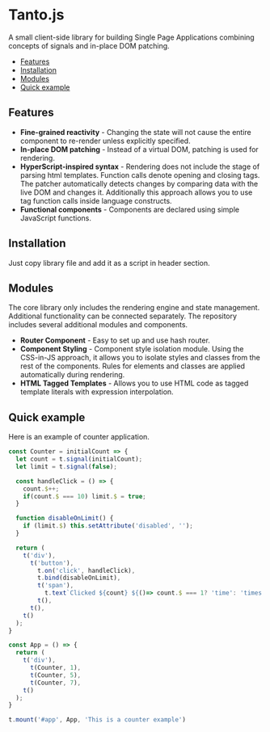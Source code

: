 # Tanto.js
A small client-side library for building Single Page Applications combining concepts of signals and in-place DOM patching.
- [Features](#features)
- [Installation](#installation)
- [Modules](#modules)
- [Quick example ](#quick-example )

## Features
- **Fine-grained reactivity** - Changing the state will not cause the entire component to re-render unless explicitly specified.
- **In-place DOM patching** - Instead of a virtual DOM, patching is used for rendering.
- **HyperScript-inspired syntax** - Rendering does not include the stage of parsing html templates. Function calls denote opening and closing tags. The patcher automatically detects changes by comparing data with the live DOM and changes it. Additionally this approach allows you to use tag function calls inside language constructs.
- **Functional components** - Components are declared using simple JavaScript functions.

## Installation
Just copy library file and add it as a script in header section.

## Modules 
The core library only includes the rendering engine and state management. Additional functionality can be connected separately. The repository includes several additional modules and components.

- **Router Component** - Easy to set up and use hash router.
- **Component Styling** - Component style isolation module. Using the CSS-in-JS approach, it allows you to isolate styles and classes from the rest of the components. Rules for elements and classes are applied automatically during rendering.
- **HTML Tagged Templates** - Allows you to use HTML code as tagged template literals with expression interpolation.

## Quick example
Here is an example of counter application.
```js
const Counter = initialCount => {
  let count = t.signal(initialCount);
  let limit = t.signal(false);

  const handleClick = () => {
    count.$++;
    if(count.$ === 10) limit.$ = true;
  }

  function disableOnLimit() {
    if (limit.$) this.setAttribute('disabled', '');
  }

  return (
    t('div'), 
      t('button'),
        t.on('click', handleClick),
        t.bind(disableOnLimit),
        t('span'),
          t.text`Clicked ${count} ${()=> count.$ === 1? 'time': 'times' }`,
        t(),
      t(),
    t()
  );
}

const App = () => {
  return (
    t('div'),
      t(Counter, 1),
      t(Counter, 5),
      t(Counter, 7),
    t()
  );
}

t.mount('#app', App, 'This is a counter example')

```